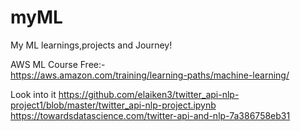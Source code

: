 # myML
My ML learnings,projects and Journey!

AWS ML Course Free:-  
https://aws.amazon.com/training/learning-paths/machine-learning/

Look into it
https://github.com/elaiken3/twitter_api-nlp-project1/blob/master/twitter_api-nlp-project.ipynb
https://towardsdatascience.com/twitter-api-and-nlp-7a386758eb31
